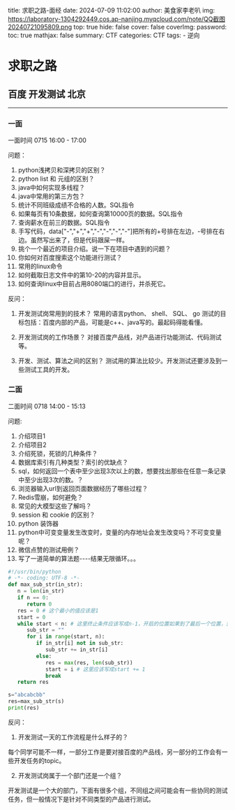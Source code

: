 title: 求职之路-面经
date: 2024-07-09 11:02:00
author: 美食家李老叭
img: https://laboratory-1304292449.cos.ap-nanjing.myqcloud.com/note/QQ截图20240721095809.png
top: true
hide: false
cover: false
coverImg: 
password: 
toc: true
mathjax: false
summary: CTF 
categories: CTF
tags:
    - 逆向



# 求职之路


## 百度 开发测试 北京

-------
### 一面

一面时间   0715  16:00 - 17:00

问题：

1. python浅拷贝和深拷贝的区别？
2. python list 和 元组的区别？
3. java中如何实现多线程？
4. java中常用的第三方包？
5. 统计不同班级成绩不合格的人数。SQL指令
6. 如果每页有10条数据，如何查询第10000页的数据。SQL指令
7. 查询薪水在前三的数据。SQL指令
8. 手写代码，data["-","+","+","-","-","-","-"]把所有的+号排在左边，-号排在右边。虽然写出来了，但是代码跟屎一样。
9. 挑个一个最近的项目介绍。说一下在项目中遇到的问题？
10. 你如何对百度搜索这个功能进行测试？
11. 常用的linux命令
12. 如何截取日志文件中的第10-20的内容并显示。
13. 如何查询linux中目前占用8080端口的进行，并杀死它。


反问：
1. 开发测试岗常用到的技术？
常用的语言python、 shell、 SQL、 go
测试的目标包括：百度内部的产品，可能是c++、java写的。最起码得能看懂。

2. 开发测试岗的工作场景？
对接百度产品线，对产品进行功能测试、代码测试等。


3. 开发、测试、算法之间的区别？
测试用的算法比较少。开发测试还要涉及到一些测试工具的开发。

### 二面

二面时间   0718  14:00 - 15:13

问题:

1. 介绍项目1
2. 介绍项目2
3. 介绍死锁，死锁的几种条件？
4. 数据库索引有几种类型？索引的优缺点？
5. sql，如何返回一个表中至少出现3次以上的数，想要找出那些在任意一条记录中至少出现3次的数。？
6. 浏览器输入url到返回页面数据经历了哪些过程？
7. Redis雪崩，如何避免？
8. 常见的大模型这些了解吗？
9. session 和 cookie 的区别？
10. python 装饰器
11. python中可变变量发生改变时，变量的内存地址会发生改变吗？不可变变量呢？
12. 微信点赞的测试用例？
13. 写了一道简单的算法题----结果无限循环。。。
```python
#!/usr/bin/python
# -*- coding: UTF-8 -*-
def max_sub_str(in_str):
   n = len(in_str)
   if n == 0:
      return 0
   res = 0 # 这个最小的值应该是1
   start = 0
   while start < n: # 这里终止条件应该写成n-1，开启的位置如果到了最后一个位置，没必要进行了。因为最小的字符长度就是1
      sub_str = ""
      for i in range(start, n):
         if in_str[i] not in sub_str:
            sub_str += in_str[i]
         else:
            res = max(res, len(sub_str))
            start = i # 这里应该写成start += 1
            break
   return res

s="abcabcbb"
res=max_sub_str(s)
print(res)
```

反问：

1. 开发测试一天的工作流程是什么样子的？

每个同学可能不一样，一部分工作是要对接百度的产品线，另一部分的工作会有一些开发任务的topic。

2. 开发测试岗属于一个部门还是一个组？

开发测试是一个大的部门，下面有很多个组，不同组之间可能会有一些协同的测试任务，但一般情况下是针对不同类型的产品进行测试。